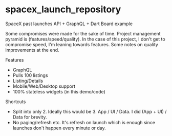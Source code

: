 # spacex_launch_repository

SpaceX past launches API + GraphQL + Dart Board example


Some compromises were made for the sake of time. Project management pyramid is (features/speed/quality). 
In the case of this project, I don't get to compromise speed, I'm leaning towards features. 
Some notes on quality improvements at the end.


Features
- GraphQL
- Pulls 100 listings
- Listing/Details
- Mobile/Web/Desktop support
- 100% stateless widgets (in this demo/code)

Shortcuts

- Split into only 2. Ideally this would be 3. App / UI / Data. I did (App + UI) / Data for brevity.
- No paging/refresh etc. It's refresh on launch which is enough since launches don't happen every minute or day.

